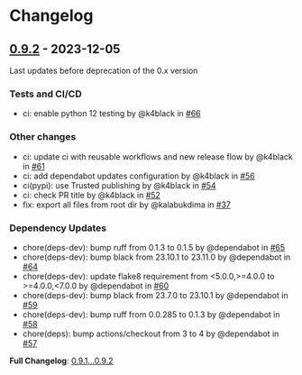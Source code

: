 # Changelog

## [0.9.2](https://github.com/manytask/checker/releases/tag/0.9.2) - 2023-12-05

Last updates before deprecation of the 0.x version

### Tests and CI/CD

- ci: enable python 12 testing by @k4black in [#66](https://github.com/$OWNER/$REPOSITORY/pull/66)

### Other changes

- ci: update ci with reusable workflows and new release flow by @k4black in [#61](https://github.com/$OWNER/$REPOSITORY/pull/61)
- ci: add dependabot updates configuration by @k4black in [#56](https://github.com/$OWNER/$REPOSITORY/pull/56)
- ci(pypi): use Trusted publishing by @k4black in [#54](https://github.com/$OWNER/$REPOSITORY/pull/54)
- ci: check PR title by @k4black in [#52](https://github.com/$OWNER/$REPOSITORY/pull/52)
- fix: export all files from root dir by @kalabukdima in [#37](https://github.com/$OWNER/$REPOSITORY/pull/37)

### Dependency Updates

- chore(deps-dev): bump ruff from 0.1.3 to 0.1.5 by @dependabot in [#65](https://github.com/$OWNER/$REPOSITORY/pull/65)
- chore(deps-dev): bump black from 23.10.1 to 23.11.0 by @dependabot in [#64](https://github.com/$OWNER/$REPOSITORY/pull/64)
- chore(deps-dev): update flake8 requirement from <5.0.0,>=4.0.0 to >=4.0.0,<7.0.0 by @dependabot in [#60](https://github.com/$OWNER/$REPOSITORY/pull/60)
- chore(deps-dev): bump black from 23.7.0 to 23.10.1 by @dependabot in [#59](https://github.com/$OWNER/$REPOSITORY/pull/59)
- chore(deps-dev): bump ruff from 0.0.285 to 0.1.3 by @dependabot in [#58](https://github.com/$OWNER/$REPOSITORY/pull/58)
- chore(deps): bump actions/checkout from 3 to 4 by @dependabot in [#57](https://github.com/$OWNER/$REPOSITORY/pull/57)

**Full Changelog**: [0.9.1...0.9.2](https://github.com/manytask/checker/compare/0.9.1...0.9.2)
